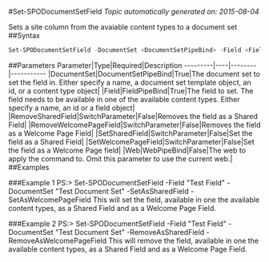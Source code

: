 #Set-SPODocumentSetField
*Topic automatically generated on: 2015-08-04*

Sets a site column from the avaiable content types to a document set
##Syntax
```powershell
Set-SPODocumentSetField -DocumentSet <DocumentSetPipeBind> -Field <FieldPipeBind> [-SetSharedField [<SwitchParameter>]] [-SetWelcomePageField [<SwitchParameter>]] [-RemoveSharedField [<SwitchParameter>]] [-RemoveWelcomePageField [<SwitchParameter>]] [-Web <WebPipeBind>]
```


##Parameters
Parameter|Type|Required|Description
---------|----|--------|-----------
|DocumentSet|DocumentSetPipeBind|True|The document set to set the field in. Either specify a name, a document set template object, an id, or a content type object|
|Field|FieldPipeBind|True|The field to set. The field needs to be available in one of the available content types. Either specify a name, an id or a field object|
|RemoveSharedField|SwitchParameter|False|Removes the field as a Shared Field|
|RemoveWelcomePageField|SwitchParameter|False|Removes the field as a Welcome Page Field|
|SetSharedField|SwitchParameter|False|Set the field as a Shared Field|
|SetWelcomePageField|SwitchParameter|False|Set the field as a Welcome Page field|
|Web|WebPipeBind|False|The web to apply the command to. Omit this parameter to use the current web.|
##Examples

###Example 1
    PS:> Set-SPODocumentSetField -Field "Test Field" -DocumentSet "Test Document Set" -SetAsSharedField -SetAsWelcomePageField
This will set the field, available in one the available content types, as a Shared Field and as a Welcome Page Field.

###Example 2
    PS:> Set-SPODocumentSetField -Field "Test Field" -DocumentSet "Test Document Set" -RemoveAsSharedField -RemoveAsWelcomePageField
This will remove the field, available in one the available content types, as a Shared Field and as a Welcome Page Field.
<!-- Ref: 638931CAA8BD28315003E579B763AC48 -->
